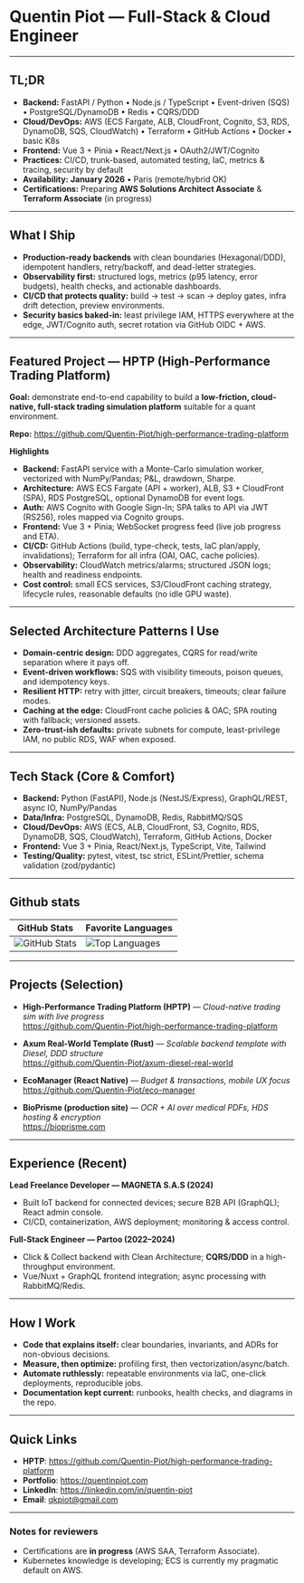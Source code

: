 # Quentin Piot — Full-Stack & Cloud Engineer 

---

## TL;DR

- **Backend:** FastAPI / Python • Node.js / TypeScript • Event-driven (SQS) • PostgreSQL/DynamoDB • Redis • CQRS/DDD
- **Cloud/DevOps:** AWS (ECS Fargate, ALB, CloudFront, Cognito, S3, RDS, DynamoDB, SQS, CloudWatch) • Terraform • GitHub Actions • Docker • basic K8s
- **Frontend:** Vue 3 + Pinia • React/Next.js • OAuth2/JWT/Cognito
- **Practices:** CI/CD, trunk-based, automated testing, IaC, metrics & tracing, security by default
- **Availability:** **January 2026** • Paris (remote/hybrid OK)
- **Certifications:** Preparing **AWS Solutions Architect Associate** & **Terraform Associate** (in progress)

---

## What I Ship

- **Production-ready backends** with clean boundaries (Hexagonal/DDD), idempotent handlers, retry/backoff, and dead-letter strategies.
- **Observability first:** structured logs, metrics (p95 latency, error budgets), health checks, and actionable dashboards.
- **CI/CD that protects quality:** build → test → scan → deploy gates, infra drift detection, preview environments.
- **Security basics baked-in:** least privilege IAM, HTTPS everywhere at the edge, JWT/Cognito auth, secret rotation via GitHub OIDC + AWS.

---

## Featured Project — HPTP (High-Performance Trading Platform)

**Goal:** demonstrate end-to-end capability to build a **low-friction, cloud-native, full-stack trading simulation platform** suitable for a quant environment.

**Repo:** https://github.com/Quentin-Piot/high-performance-trading-platform

**Highlights**
- **Backend:** FastAPI service with a Monte-Carlo simulation worker, vectorized with NumPy/Pandas; P&L, drawdown, Sharpe.
- **Architecture:** AWS ECS Fargate (API + worker), ALB, S3 + CloudFront (SPA), RDS PostgreSQL, optional DynamoDB for event logs.
- **Auth:** AWS Cognito with Google Sign-In; SPA talks to API via JWT (RS256), roles mapped via Cognito groups.
- **Frontend:** Vue 3 + Pinia; WebSocket progress feed (live job progress and ETA).
- **CI/CD:** GitHub Actions (build, type-check, tests, IaC plan/apply, invalidations); Terraform for all infra (OAI, OAC, cache policies).
- **Observability:** CloudWatch metrics/alarms; structured JSON logs; health and readiness endpoints.
- **Cost control:** small ECS services, S3/CloudFront caching strategy, lifecycle rules, reasonable defaults (no idle GPU waste).
  
---

## Selected Architecture Patterns I Use

- **Domain-centric design:** DDD aggregates, CQRS for read/write separation where it pays off.
- **Event-driven workflows:** SQS with visibility timeouts, poison queues, and idempotency keys.
- **Resilient HTTP:** retry with jitter, circuit breakers, timeouts; clear failure modes.
- **Caching at the edge:** CloudFront cache policies & OAC; SPA routing with fallback; versioned assets.
- **Zero-trust-ish defaults:** private subnets for compute, least-privilege IAM, no public RDS, WAF when exposed.

---

## Tech Stack (Core & Comfort)

- **Backend:** Python (FastAPI), Node.js (NestJS/Express), GraphQL/REST, async IO, NumPy/Pandas
- **Data/Infra:** PostgreSQL, DynamoDB, Redis, RabbitMQ/SQS
- **Cloud/DevOps:** AWS (ECS, ALB, CloudFront, S3, Cognito, RDS, DynamoDB, SQS, CloudWatch), Terraform, GitHub Actions, Docker
- **Frontend:** Vue 3 + Pinia, React/Next.js, TypeScript, Vite, Tailwind
- **Testing/Quality:** pytest, vitest, tsc strict, ESLint/Prettier, schema validation (zod/pydantic)

---

## Github stats

<div align="center">

| GitHub Stats | Favorite Languages |
|--------------|--------------------|
| ![GitHub Stats](https://github-readme-stats.vercel.app/api?username=quentin-piot&show_icons=true&theme=dark&count_private=true&hide_rank=true) | ![Top Languages](https://github-readme-stats.vercel.app/api/top-langs/?username=quentin-piot&show_icons=true&theme=dark&layout=compact&langs_count=6&exclude_repo=portfolio-nextjs&hide=html,css,scss) |

</div>

---

## Projects (Selection)

- **High-Performance Trading Platform (HPTP)** — *Cloud-native trading sim with live progress*  
  https://github.com/Quentin-Piot/high-performance-trading-platform

- **Axum Real-World Template (Rust)** — *Scalable backend template with Diesel, DDD structure*  
  https://github.com/Quentin-Piot/axum-diesel-real-world

- **EcoManager (React Native)** — *Budget & transactions, mobile UX focus*  
  https://github.com/Quentin-Piot/eco-manager

- **BioPrisme (production site)** — *OCR + AI over medical PDFs, HDS hosting & encryption*  
  https://bioprisme.com

---

## Experience (Recent)

**Lead Freelance Developer — MAGNETA S.A.S (2024)**  
- Built IoT backend for connected devices; secure B2B API (GraphQL); React admin console.  
- CI/CD, containerization, AWS deployment; monitoring & access control.

**Full-Stack Engineer — Partoo (2022–2024)**  
- Click & Collect backend with Clean Architecture; **CQRS/DDD** in a high-throughput environment.  
- Vue/Nuxt + GraphQL frontend integration; async processing with RabbitMQ/Redis.

---

## How I Work

- **Code that explains itself:** clear boundaries, invariants, and ADRs for non-obvious decisions.
- **Measure, then optimize:** profiling first, then vectorization/async/batch.  
- **Automate ruthlessly:** repeatable environments via IaC, one-click deployments, reproducible jobs.  
- **Documentation kept current:** runbooks, health checks, and diagrams in the repo.

---

## Quick Links

- **HPTP**: https://github.com/Quentin-Piot/high-performance-trading-platform  
- **Portfolio**: https://quentinpiot.com  
- **LinkedIn**: https://linkedin.com/in/quentin-piot  
- **Email**: qkpiot@gmail.com

---

### Notes for reviewers
- Certifications are **in progress** (AWS SAA, Terraform Associate).  
- Kubernetes knowledge is developing; ECS is currently my pragmatic default on AWS.

